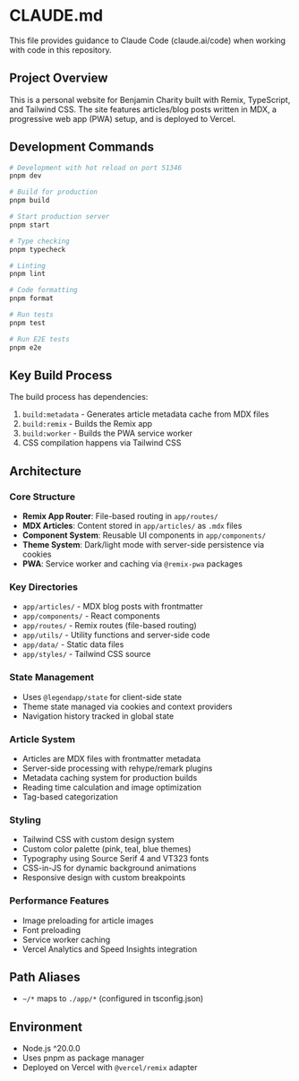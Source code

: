 # CLAUDE.md

This file provides guidance to Claude Code (claude.ai/code) when working with
code in this repository.

## Project Overview

This is a personal website for Benjamin Charity built with Remix, TypeScript,
and Tailwind CSS. The site features articles/blog posts written in MDX, a
progressive web app (PWA) setup, and is deployed to Vercel.

## Development Commands

```bash
# Development with hot reload on port 51346
pnpm dev

# Build for production
pnpm build

# Start production server
pnpm start

# Type checking
pnpm typecheck

# Linting
pnpm lint

# Code formatting
pnpm format

# Run tests
pnpm test

# Run E2E tests
pnpm e2e
```

## Key Build Process

The build process has dependencies:

1. `build:metadata` - Generates article metadata cache from MDX files
2. `build:remix` - Builds the Remix app
3. `build:worker` - Builds the PWA service worker
4. CSS compilation happens via Tailwind CSS

## Architecture

### Core Structure

- **Remix App Router**: File-based routing in `app/routes/`
- **MDX Articles**: Content stored in `app/articles/` as `.mdx` files
- **Component System**: Reusable UI components in `app/components/`
- **Theme System**: Dark/light mode with server-side persistence via cookies
- **PWA**: Service worker and caching via `@remix-pwa` packages

### Key Directories

- `app/articles/` - MDX blog posts with frontmatter
- `app/components/` - React components
- `app/routes/` - Remix routes (file-based routing)
- `app/utils/` - Utility functions and server-side code
- `app/data/` - Static data files
- `app/styles/` - Tailwind CSS source

### State Management

- Uses `@legendapp/state` for client-side state
- Theme state managed via cookies and context providers
- Navigation history tracked in global state

### Article System

- Articles are MDX files with frontmatter metadata
- Server-side processing with rehype/remark plugins
- Metadata caching system for production builds
- Reading time calculation and image optimization
- Tag-based categorization

### Styling

- Tailwind CSS with custom design system
- Custom color palette (pink, teal, blue themes)
- Typography using Source Serif 4 and VT323 fonts
- CSS-in-JS for dynamic background animations
- Responsive design with custom breakpoints

### Performance Features

- Image preloading for article images
- Font preloading
- Service worker caching
- Vercel Analytics and Speed Insights integration

## Path Aliases

- `~/*` maps to `./app/*` (configured in tsconfig.json)

## Environment

- Node.js ^20.0.0
- Uses pnpm as package manager
- Deployed on Vercel with `@vercel/remix` adapter
